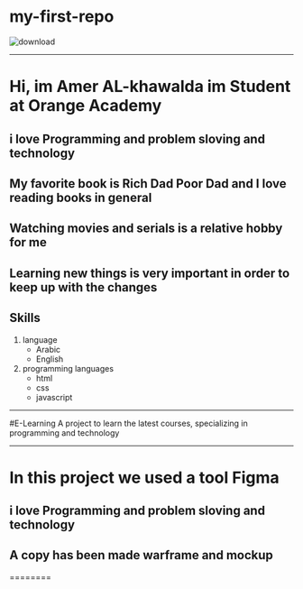 # my-first-repo

![download](https://user-images.githubusercontent.com/126089869/221149674-436361e3-e929-49c3-92b4-9c3a56d93afd.jpg)


---
 Hi, im Amer  AL-khawalda im Student at Orange Academy
 =======
i love Programming and problem sloving and technology
---
My favorite book is Rich Dad Poor Dad and I love reading books in general
---
Watching movies and serials is a relative hobby for me
---
Learning new things is very important in order to keep up with the changes
---
**Skills**
-----------
1. language
     * Arabic
     * English
  2. programming languages
     - html
     - css
     - javascript
---

#E-Learning A project to learn the latest courses, specializing in programming and technology

---
 In this project we used a tool Figma
 =======
i love Programming and problem sloving and technology
---
A copy has been made warframe and mockup 
---
========

